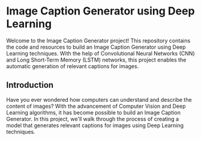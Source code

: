 # Image Caption Generator using Deep Learning
Welcome to the Image Caption Generator project! This repository contains the code and resources to build an Image Caption Generator using Deep Learning techniques. With the help of Convolutional Neural Networks
(CNN) and Long Short-Term Memory (LSTM) networks, this project enables the automatic generation of relevant captions for images.
## Introduction
Have you ever wondered how computers can understand and describe the content of images? With the advancement of Computer Vision and Deep Learning algorithms, it has become possible to build an Image Caption Generator. In this project, we'll walk through the process of creating a model that generates relevant captions for images using Deep Learning techniques.

